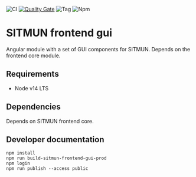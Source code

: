 ![CI](https://github.com/sitmun/sitmun-frontend-core/workflows/CI/badge.svg)
[![Quality Gate](https://sonarcloud.io/api/project_badges/measure?project=org.sitmun:sitmun-frontend-gui&metric=alert_status)](https://sonarcloud.io/dashboard?id=org.sitmun:sitmun-frontend-gui)
![Tag](https://img.shields.io/github/v/tag/sitmun/sitmun-frontend-gui)
![Npm](https://img.shields.io/npm/v/@sitmun/sitmun-frontend-gui)

# SITMUN frontend gui
Angular module with a set of GUI components  for SITMUN. Depends on the frontend core module.


## Requirements

- Node v14 LTS

## Dependencies

Depends on SITMUN frontend core.

## Developer documentation

```shell
npm install
npm run build-sitmun-frontend-gui-prod
npm login 
npm run publish --access public
```

